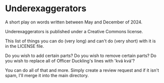 # Underexaggerators

A short play on words written between May and December of 2024.

Underexaggerators is published under a Creative Commons license.

This list of things you can do (very long) and can't do (very short) with it is in the LICENSE file.

Do you wish to add certain parts? 
Do you wish to remove certain parts? 
Do you wish to replace all of Officer Duckling's lines with 'kvá kvá'?

You can do all of that and more. Simply create a review request and if it isn't spam, I'll merge it into the main directory.

